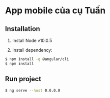 # App mobile của cụ Tuấn
<!-- ![VDSMART](http://27.71.228.53:9002/SmartClass/assets/img/smartclass-mini.png) -->

## Installation

1. Install Node v10.0.5

2. Install dependency:

``` bash
$ npm install -g @angular/cli
$ npm install
```

## Run project

``` bash
$ ng serve --host 0.0.0.0
```
